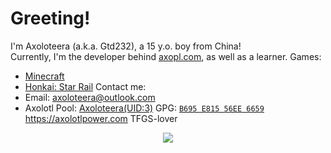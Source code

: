 # Greeting!
I'm Axoloteera (a.k.a. Gtd232), a 15 y.o. boy from China!  
Currently, I'm the developer behind [axopl.com](https://axopl.com), as well as a learner.
Games:
 - [Minecraft](http://minecraft.net/)
 - [Honkai: Star Rail](https://hsr.hoyoverse.com)
Contact me:
 - Email: [axoloteera@outlook.com](mailto:axoloteera@outlook.com)
 - Axolotl Pool: [Axoloteera(UID:3)](https://axopl.com/user/3)
GPG: [`B695 E815 56EE 6659`](https://github.com/Axoloteera.gpg)
<https://axolotlpower.com>
TFGS-lover




<div align="center">
  <img src="https://raw.githubusercontent.com/Gtd232/Gtd232/main/github-metrics.svg"><br>
</div>
